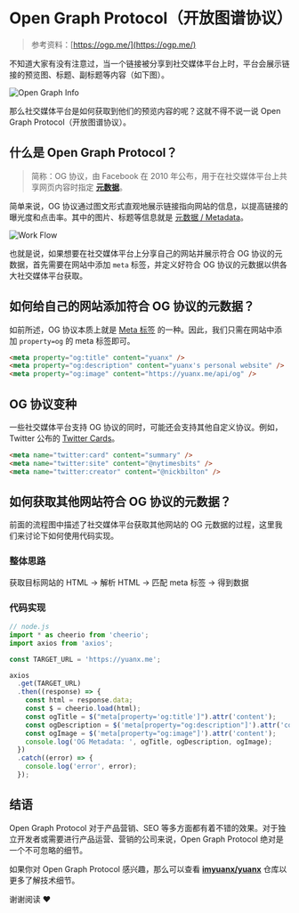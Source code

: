# Open Graph Protocol（开放图谱协议）

> 参考资料：[https://ogp.me/](https://ogp.me/)

不知道大家有没有注意过，当一个链接被分享到社交媒体平台上时，平台会展示链接的预览图、标题、副标题等内容（如下图）。

<img class="w-full" src="/open-graph-protocol-1.webp" alt="Open Graph Info" />

那么社交媒体平台是如何获取到他们的预览内容的呢？这就不得不说一说 Open Graph Protocol（开放图谱协议）。

## 什么是 Open Graph Protocol？

> 简称：OG 协议，由 Facebook 在 2010 年公布，用于在社交媒体平台上共享网页内容时指定 [**元数据**](https://developer.mozilla.org/en-US/docs/Glossary/Metadata)。

简单来说，OG 协议通过图文形式直观地展示链接指向网站的信息，以提高链接的曝光度和点击率。其中的图片、标题等信息就是 [元数据 / Metadata](https://developer.mozilla.org/en-US/docs/Glossary/Metadata)。

<img class="w-full invert" src="/open-graph-protocol-2.webp" alt="Work Flow" />

也就是说，如果想要在社交媒体平台上分享自己的网站并展示符合 OG 协议的元数据，首先需要在网站中添加 `meta` 标签，并定义好符合 OG 协议的元数据以供各大社交媒体平台获取。

## 如何给自己的网站添加符合 OG 协议的元数据？

如前所述，OG 协议本质上就是 [Meta 标签](https://developer.mozilla.org/en-US/docs/Web/HTML/Element/meta) 的一种。因此，我们只需在网站中添加 `property=og` 的 meta 标签即可。

```html
<meta property="og:title" content="yuanx" />
<meta property="og:description" content="yuanx's personal website" />
<meta property="og:image" content="https://yuanx.me/api/og" />
```

## OG 协议变种

一些社交媒体平台支持 OG 协议的同时，可能还会支持其他自定义协议。例如，Twitter 公布的  [Twitter Cards](https://developer.twitter.com/en/docs/twitter-for-websites/cards/guides/getting-started#opengraph)。

```html
<meta name="twitter:card" content="summary" />
<meta name="twitter:site" content="@nytimesbits" />
<meta name="twitter:creator" content="@nickbilton" />
```

## 如何获取其他网站符合 OG 协议的元数据？

前面的流程图中描述了社交媒体平台获取其他网站的 OG 元数据的过程，这里我们来讨论下如何使用代码实现。

### 整体思路

获取目标网站的 HTML -> 解析 HTML -> 匹配 meta 标签 -> 得到数据

### 代码实现

```javascript
// node.js
import * as cheerio from 'cheerio';
import axios from 'axios';

const TARGET_URL = 'https://yuanx.me';

axios
  .get(TARGET_URL)
  .then((response) => {
    const html = response.data;
    const $ = cheerio.load(html);
    const ogTitle = $("meta[property='og:title']").attr('content');
    const ogDescription = $('meta[property="og:description"]').attr('content');
    const ogImage = $('meta[property="og:image"]').attr('content');
    console.log('OG Metadata: ', ogTitle, ogDescription, ogImage);
  })
  .catch((error) => {
    console.log('error', error);
  });
```

## 结语

Open Graph Protocol 对于产品营销、SEO 等多方面都有着不错的效果。对于独立开发者或需要进行产品运营、营销的公司来说，Open Graph Protocol 绝对是一个不可忽略的细节。

如果你对 Open Graph Protocol 感兴趣，那么可以查看 [**imyuanx/yuanx**](https://github.com/imyuanx/yuanx) 仓库以更多了解技术细节。

谢谢阅读 ❤️
